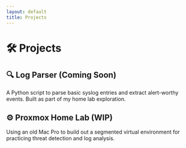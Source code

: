 ```yaml
---
layout: default
title: Projects
---
```


# 🛠 Projects

## 🔍 Log Parser (Coming Soon)

A Python script to parse basic syslog entries and extract alert-worthy events. Built as part of my home lab exploration.

## ⚙️ Proxmox Home Lab (WIP)

Using an old Mac Pro to build out a segmented virtual environment for practicing threat detection and log analysis.
